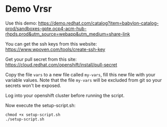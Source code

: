 # Demo Vrsr

Use this demo: https://demo.redhat.com/catalog?item=babylon-catalog-prod/sandboxes-gpte.ocp4-acm-hub-rhpds.prod&utm_source=webapp&utm_medium=share-link

You can get the ssh keys from this website: https://www.wpoven.com/tools/create-ssh-key

Get your pull secret from this site: https://cloud.redhat.com/openshift/install/pull-secret

Copy the file ```vars``` to a new file called ```my-vars```, fill this new file with your variable values. Note that the file ```my-vars``` will be excluded from git so your secrets won't be exposed.

Log into your openshift cluster before running the script.

Now execute the setup-script.sh:

```
chmod +x setup-script.sh
./setup-script.sh
```